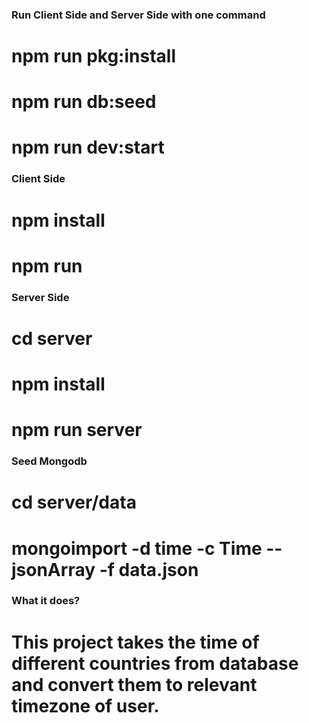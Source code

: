 ### Run Client Side and Server Side with one command
# npm run pkg:install
# npm run db:seed
# npm run dev:start

### Client Side
# npm install
# npm run

### Server Side
# cd server
# npm install
# npm run server

### Seed Mongodb
# cd server/data
# mongoimport -d time -c Time --jsonArray -f data.json

### What it does?
# This project takes the time of different countries from database and convert them to relevant timezone of user.
